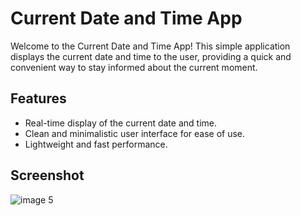 # Current Date and Time App

Welcome to the Current Date and Time App! This simple application displays the current date and time to the user, providing a quick and convenient way to stay informed about the current moment.

## Features

- Real-time display of the current date and time.
- Clean and minimalistic user interface for ease of use.
- Lightweight and fast performance.

 ## Screenshot
 
![image 5](https://github.com/CoderMadhuresh/Current-DateTime/assets/107340310/fe7d5463-8b12-46ae-80af-a0d100e5d236)
